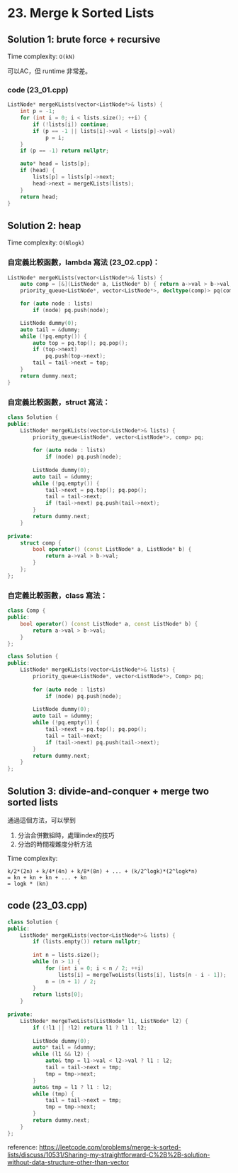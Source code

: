 # 23. Merge k Sorted Lists

## Solution 1: brute force + recursive

Time complexity: ```O(kN)```

可以AC，但 runtime 非常差。

### code (23_01.cpp)

```cpp
ListNode* mergeKLists(vector<ListNode*>& lists) {
    int p = -1;
    for (int i = 0; i < lists.size(); ++i) {
        if (!lists[i]) continue;
        if (p == -1 || lists[i]->val < lists[p]->val)
            p = i;
    }
    if (p == -1) return nullptr;

    auto* head = lists[p];
    if (head) {
        lists[p] = lists[p]->next;
        head->next = mergeKLists(lists);
    }
    return head;
}
```

## Solution 2: heap

Time complexity: ```O(Nlogk)```

### 自定義比較函數，lambda 寫法 (23_02.cpp)：

```cpp
ListNode* mergeKLists(vector<ListNode*>& lists) {
    auto comp = [&](ListNode* a, ListNode* b) { return a->val > b->val; };
    priority_queue<ListNode*, vector<ListNode*>, decltype(comp)> pq(comp);

    for (auto node : lists)
        if (node) pq.push(node);

    ListNode dummy(0);
    auto tail = &dummy;
    while (!pq.empty()) {
        auto top = pq.top(); pq.pop();
        if (top->next)
            pq.push(top->next);
        tail = tail->next = top;
    }
    return dummy.next;
}
```

### 自定義比較函數，struct 寫法：

```cpp
class Solution {
public:
    ListNode* mergeKLists(vector<ListNode*>& lists) {
        priority_queue<ListNode*, vector<ListNode*>, comp> pq;
        
        for (auto node : lists)
            if (node) pq.push(node);
        
        ListNode dummy(0);
        auto tail = &dummy;
        while (!pq.empty()) {
            tail->next = pq.top(); pq.pop();
            tail = tail->next;
            if (tail->next) pq.push(tail->next);
        }
        return dummy.next;
    }
    
private:
    struct comp {
        bool operator() (const ListNode* a, ListNode* b) {
            return a->val > b->val;
        }
    };
};
```

### 自定義比較函數，class 寫法：

```cpp
class Comp {
public:
    bool operator() (const ListNode* a, const ListNode* b) {
        return a->val > b->val;
    }
};

class Solution {
public:
    ListNode* mergeKLists(vector<ListNode*>& lists) {
        priority_queue<ListNode*, vector<ListNode*>, Comp> pq;
        
        for (auto node : lists)
            if (node) pq.push(node);
        
        ListNode dummy(0);
        auto tail = &dummy;
        while (!pq.empty()) {
            tail->next = pq.top(); pq.pop();
            tail = tail->next;
            if (tail->next) pq.push(tail->next);
        }
        return dummy.next;
    }
};
```

## Solution 3: divide-and-conquer + merge two sorted lists

通過這個方法，可以學到

1. 分治合併數組時，處理index的技巧
2. 分治的時間複雜度分析方法

Time complexity:
```
k/2*(2n) + k/4*(4n) + k/8*(8n) + ... + (k/2^logk)*(2^logk*n)
= kn + kn + kn + ... + kn
= logk * (kn)
```

## code (23_03.cpp)

```cpp
class Solution {
public:
    ListNode* mergeKLists(vector<ListNode*>& lists) {
        if (lists.empty()) return nullptr;
        
        int n = lists.size();
        while (n > 1) {
            for (int i = 0; i < n / 2; ++i)
                lists[i] = mergeTwoLists(lists[i], lists[n - i - 1]);
            n = (n + 1) / 2;
        }
        return lists[0];
    }
    
private:
    ListNode* mergeTwoLists(ListNode* l1, ListNode* l2) {
        if (!l1 || !l2) return l1 ? l1 : l2;
        
        ListNode dummy(0);
        auto* tail = &dummy;
        while (l1 && l2) {
            auto& tmp = l1->val < l2->val ? l1 : l2;
            tail = tail->next = tmp;
            tmp = tmp->next;
        }
        auto& tmp = l1 ? l1 : l2;
        while (tmp) {
            tail = tail->next = tmp;
            tmp = tmp->next;
        }
        return dummy.next;
    }
};
```

reference: https://leetcode.com/problems/merge-k-sorted-lists/discuss/10531/Sharing-my-straightforward-C%2B%2B-solution-without-data-structure-other-than-vector
